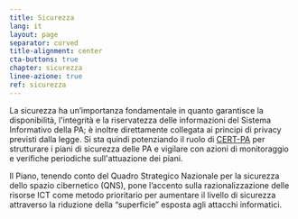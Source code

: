 ```yaml
---
title: Sicurezza
lang: it
layout: page
separator: curved
title-alignment: center
cta-buttons: true
chapter: sicurezza
linee-azione: true
ref: sicurezza
---
```

La sicurezza ha un’importanza fondamentale in quanto garantisce la disponibilità, l'integrità e la riservatezza delle informazioni del Sistema Informativo della PA; è inoltre direttamente collegata ai principi di privacy previsti dalla legge. Si sta quindi potenziando il ruolo di [CERT-PA](https://www.cert-pa.it/) per strutturare i piani di sicurezza delle PA e vigilare con azioni di monitoraggio e verifiche periodiche sull'attuazione dei piani.

Il Piano, tenendo conto del Quadro Strategico Nazionale per la sicurezza dello spazio cibernetico (QNS), pone l’accento sulla razionalizzazione delle risorse ICT come metodo prioritario per aumentare il livello di sicurezza attraverso la riduzione della “superficie” esposta agli attacchi informatici.
